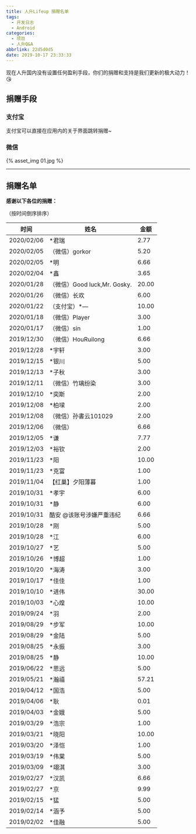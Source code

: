 ```yaml
---
title: 人升Lifeup 捐赠名单
tags:
  - 开发日志
  - Android
categories:
  - 项目
  - 人升Q&A
abbrlink: 22d5d0d5
date: 2019-10-17 23:33:33
---
```


现在人升国内没有设置任何盈利手段，你们的捐赠和支持是我们更新的极大动力！😘

## 捐赠手段

### 支付宝

支付宝可以直接在应用内的关于界面跳转捐赠~

### 微信

 {% asset_img 01.jpg %}

---

## 捐赠名单

**感谢以下各位的捐赠：**

（按时间倒序排序）

| 时间       | 姓名                         | 金额  |
| ---------- | ---------------------------- | ----- |
| 2020/02/06 | *君瑞                        | 2.77  |
| 2020/02/05 | （微信）gorkor               | 5.20  |
| 2020/02/05 | *明                          | 6.66  |
| 2020/02/04 | *鑫                          | 3.65  |
| 2020/01/28 | （微信）Good luck,Mr. Gosky. | 20.00 |
| 2020/01/26 | （微信）长欢                 | 6.00  |
| 2020/01/22 | （支付宝）*—                 | 10.00 |
| 2020/01/18 | （微信）Player               | 3.00  |
| 2020/01/17 | （微信）sin                  | 1.00  |
| 2019/12/30 | （微信）HouRuilong           | 6.66  |
| 2019/12/28 | *宇轩                        | 3.00  |
| 2019/12/15 | *银川                        | 5.00  |
| 2019/12/13 | *子秋                        | 3.00  |
| 2019/12/11 | （微信）竹璃纷染             | 3.00  |
| 2019/12/10 | *奕斯                        | 2.00  |
| 2019/12/08 | *柏墚                        | 2.00  |
| 2019/12/08 | （微信）孙書云101029         | 2.00  |
| 2019/12/06 | （微信）                     | 6.66  |
| 2019/12/05 | *谦                          | 7.77  |
| 2019/12/03 | *裕钦                        | 2.00  |
| 2019/11/23 | *阳                          | 10.00 |
| 2019/11/23 | *克富                        | 1.00  |
| 2019/11/04 | 【红巢】夕阳薄暮             | 1.00  |
| 2019/10/31 | *孝宇                        | 6.00  |
| 2019/10/31 | *静                          | 6.00  |
| 2019/10/31 | 酷安 @该账号涉嫌严重违纪     | 6.66  |
| 2019/10/28 | *刚                          | 5.00  |
| 2019/10/28 | *江                          | 6.00  |
| 2019/10/27 | *艺                          | 5.00  |
| 2019/10/26 | *博超                        | 1.00  |
| 2019/10/20 | *海涛                        | 3.00  |
| 2019/10/17 | *佳佳                        | 1.00  |
| 2019/10/10 | *进伟                        | 30.00 |
| 2019/10/03 | *心煌                        | 10.00 |
| 2019/09/24 | *羽                          | 2.00  |
| 2019/08/29 | *步军                        | 10.00 |
| 2019/08/29 | *金陆                        | 5.00  |
| 2019/08/25 | *永振                        | 3.00  |
| 2019/08/25 | *静                          | 10.00 |
| 2019/06/22 | *思远                        | 5.00  |
| 2019/05/21 | *瀚禧                        | 57.21 |
| 2019/04/12 | *国浩                        | 5.00  |
| 2019/04/06 | *耿                          | 0.01  |
| 2019/04/03 | *金娥                        | 5.00  |
| 2019/03/29 | *浩宗                        | 1.00  |
| 2019/03/21 | *晓阳                        | 10.00 |
| 2019/03/20 | *泽恺                        | 1.00  |
| 2019/03/19 | *伟棠                        | 5.00  |
| 2019/03/09 | *翊淇                        | 3.00  |
| 2019/02/27 | *汉凯                        | 6.66  |
| 2019/02/27 | *京                          | 9.99  |
| 2019/02/15 | *猛                          | 5.00  |
| 2019/02/14 | *涵予                        | 5.00  |
| 2019/02/02 | *佳融                        | 5.00  |

